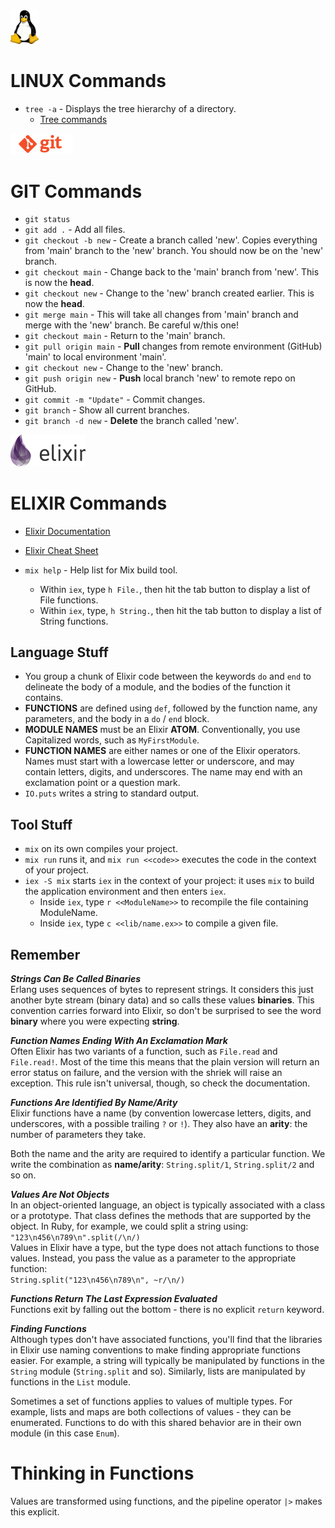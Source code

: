 
<img src="my-images/Linux-logo.png" width="45">

# LINUX Commands

* `tree -a` - Displays the tree hierarchy of a directory.  
  * [Tree commands](https://www.geeksforgeeks.org/tree-command-unixlinux/)

<img src="my-images/Git-logo.png" width="100">

# GIT Commands

* `git status`  
* `git add .` - Add all files.  
* `git checkout -b new` - Create a branch called 'new'.  Copies everything from 'main' branch to the 'new' branch. You should now be on the 'new' branch.  
* `git checkout main` - Change back to the 'main' branch from 'new'.  This is now the **head**.
* `git checkout new` - Change to the 'new' branch created earlier.  This is now the **head**.  
* `git merge main` - This will take all changes from 'main' branch and merge with the 'new' branch. Be careful w/this one!  
* `git checkout main` - Return to the 'main' branch.  
* `git pull origin main` - **Pull** changes from remote environment (GitHub) 'main' to local environment 'main'.  
* `git checkout new` - Change to the 'new' branch.  
* `git push origin new` - **Push** local branch 'new' to remote repo on GitHub.  
* `git commit -m "Update"` - Commit changes.  
* `git branch` - Show all current branches.  
* `git branch -d new` - **Delete** the branch called 'new'.  

<img src="my-images/Elixir-logo.png" width="120">

# ELIXIR Commands

* [Elixir Documentation](https://elixir-lang.org/docs.html)  
* [Elixir Cheat Sheet](https://media.pragprog.com/titles/elixir/ElixirCheat.pdf)  

* `mix help` - Help list for Mix build tool.  
  * Within `iex`, type `h File.`, then hit the tab button to display a list of File functions.  
  * Within `iex`, type, `h String.`, then hit the tab button to display a list of String functions.

## Language Stuff

* You group a chunk of Elixir code between the keywords `do` and `end` to delineate the body of a module, and the bodies of the function it contains.  
* **FUNCTIONS** are defined using `def`, followed by the function name, any parameters, and the body in a `do` / `end` block.  
* **MODULE NAMES** must be an Elixir **ATOM**. Conventionally, you use Capitalized words, such as `MyFirstModule`.  
* **FUNCTION NAMES** are either names or one of the Elixir operators. Names must start with a lowercase letter or underscore, and may contain letters, digits, and underscores. The name may end with an exclamation point or a question mark.  
* `IO.puts` writes a string to standard output.  

## Tool Stuff

* `mix` on its own compiles your project.  
* `mix run` runs it, and `mix run <<code>>` executes the code in the context of your project.  
* `iex -S mix` starts `iex` in the context of your project: it uses `mix` to build the application environment and then enters `iex`.  
  * Inside `iex`, type `r <<ModuleName>>` to recompile the file containing ModuleName.  
  * Inside `iex`, type `c <<lib/name.ex>>` to compile a given file.  

## Remember

***Strings Can Be Called Binaries***  
Erlang uses sequences of bytes to represent strings. It considers this just another byte stream (binary data) and so calls these values **binaries**. This convention carries forward into Elixir, so don't be surprised to see the word **binary** where you were expecting **string**.

***Function Names Ending With An Exclamation Mark***  
Often Elixir has two variants of a function, such as `File.read` and `File.read!`. Most of the time this means that the plain version will return an error status on failure, and the version with the shriek will raise an exception. This rule isn't universal, though, so check the documentation.

***Functions Are Identified By Name/Arity***  
Elixir functions have a name (by convention lowercase letters, digits, and underscores, with a possible trailing `?` or `!`). They also have an **arity**: the number of parameters they take.

Both the name and the arity are required to identify a particular function. We write the combination as **name/arity**: `String.split/1`, `String.split/2` and so on.

***Values Are Not Objects***  
In an object-oriented language, an object is typically associated with a class or a prototype. That class defines the methods that are supported by the object. In Ruby, for example, we could split a string using:  
`"123\n456\n789\n".split(/\n/)`  
Values in Elixir have a type, but the type does not attach functions to those values. Instead, you pass the value as a parameter to the appropriate function:  
`String.split("123\n456\n789\n", ~r/\n/)`  

***Functions Return The Last Expression Evaluated***  
Functions exit by falling out the bottom - there is no explicit `return` keyword.  

***Finding Functions***  
Although types don't have associated functions, you'll find that the libraries in Elixir use naming conventions to make finding appropriate functions easier. For example, a string will typically be manipulated by functions in the `String` module (`String.split` and so). Similarly, lists are manipulated by functions in the `List` module.  

Sometimes a set of functions applies to values of multiple types. For example, lists and maps are both collections of values - they can be enumerated. Functions to do with this shared behavior are in their own module (in this case `Enum`).  

# Thinking in Functions
Values are transformed using functions, and the pipeline operator `|>` makes this explicit.  


